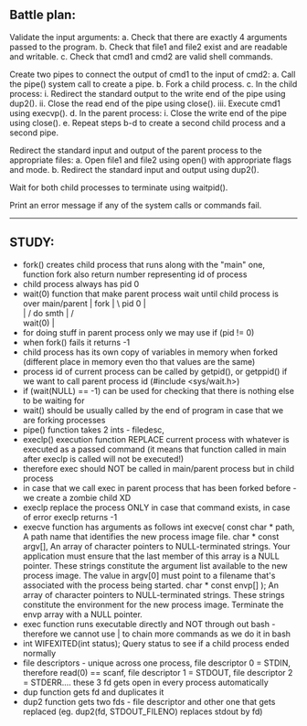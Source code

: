 ## Battle plan:

Validate the input arguments:
a. Check that there are exactly 4 arguments passed to the program.
b. Check that file1 and file2 exist and are readable and writable.
c. Check that cmd1 and cmd2 are valid shell commands.

Create two pipes to connect the output of cmd1 to the input of cmd2:
a. Call the pipe() system call to create a pipe.
b. Fork a child process.
c. In the child process:
i. Redirect the standard output to the write end of the pipe using dup2().
ii. Close the read end of the pipe using close().
iii. Execute cmd1 using execvp().
d. In the parent process:
i. Close the write end of the pipe using close().
e. Repeat steps b-d to create a second child process and a second pipe.

Redirect the standard input and output of the parent process to the appropriate files:
a. Open file1 and file2 using open() with appropriate flags and mode.
b. Redirect the standard input and output using dup2().

Wait for both child processes to terminate using waitpid().

Print an error message if any of the system calls or commands fail.
********************************
## STUDY:

- fork() creates child process that runs along with the "main" one, function fork also return number representing id of process
- child process always has pid 0
- wait(0) function that make parent process wait until child process is over
main/parent
|
fork
| \	pid 0
|  \
|  /  do smth
| /   
wait(0)
|    
- for doing stuff in parent process only we may use if (pid != 0)
- when fork() fails it returns -1
- child process has its own copy of variables in memory when forked (different place in memory even tho that values are the same)
- process id of current process can be called by getpid(), or getppid() if we want to call parent process id (#include <sys/wait.h>)
- if (wait(NULL) == -1) can be used for checking that there is nothing else to be waiting for
- wait() should be usually called by the end of program in case that we are forking processes
- pipe() function takes 2 ints - filedesc,
- execlp() execution function REPLACE current process with whatever is executed as a passed command (it means that function called in main after execlp is called will not be executed!)
 - therefore exec should NOT be called in main/parent process but in child process
 - in case that we call exec in parent process that has been forked before - we create a zombie child XD
 - execlp replace the process ONLY in case that command exists, in case of error execlp returns -1
 - execve function has arguments as follows
 int execve( const char * path, 	A path name that identifies the new process image file.
            char * const argv[], 	An array of character pointers to NULL-terminated strings. Your application must ensure that the last member of this array is a NULL pointer. These strings constitute the argument list available to the new process image. The value in argv[0] must point to a filename that's associated with the process being started.
            char * const envp[] );  An array of character pointers to NULL-terminated strings. These strings constitute the environment for the new process image. Terminate the envp array with a NULL pointer.
- exec function runs executable directly and NOT through out bash - therefore we cannot use | to chain more commands as we do it in bash
- int WIFEXITED(int status); Query status to see if a child process ended normally
- file descriptors - unique across one process, file descriptor 0 = STDIN, therefore read(0) == scanf, file descriptor 1 = STDOUT, file descriptor 2 = STDERR.... these 3 fd gets open in every process automatically 
- dup function gets fd and duplicates it
- dup2 function gets two fds - file descriptor and other one that gets replaced (eg. dup2(fd, STDOUT_FILENO) replaces stdout by fd)
